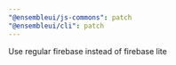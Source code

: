 ```yaml
---
"@ensembleui/js-commons": patch
"@ensembleui/cli": patch
---
```


Use regular firebase instead of firebase lite
